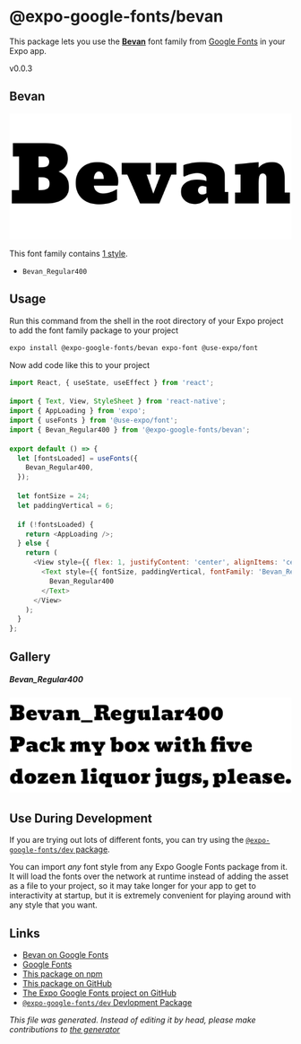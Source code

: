 # @expo-google-fonts/bevan

This package lets you use the [**Bevan**](https://fonts.google.com/specimen/Bevan) font family from [Google Fonts](https://fonts.google.com/) in your Expo app.

v0.0.3

## Bevan

![Bevan](./font-family.png)

This font family contains [1 style](#gallery).

- `Bevan_Regular400`

## Usage

Run this command from the shell in the root directory of your Expo project to add the font family package to your project
```sh
expo install @expo-google-fonts/bevan expo-font @use-expo/font
```

Now add code like this to your project
```js
import React, { useState, useEffect } from 'react';

import { Text, View, StyleSheet } from 'react-native';
import { AppLoading } from 'expo';
import { useFonts } from '@use-expo/font';
import { Bevan_Regular400 } from '@expo-google-fonts/bevan';

export default () => {
  let [fontsLoaded] = useFonts({
    Bevan_Regular400,
  });

  let fontSize = 24;
  let paddingVertical = 6;

  if (!fontsLoaded) {
    return <AppLoading />;
  } else {
    return (
      <View style={{ flex: 1, justifyContent: 'center', alignItems: 'center' }}>
        <Text style={{ fontSize, paddingVertical, fontFamily: 'Bevan_Regular400' }}>
          Bevan_Regular400
        </Text>
      </View>
    );
  }
};

```

## Gallery

##### Bevan_Regular400
![Bevan_Regular400](./95fb9ca931c31e79c8312fb66d76a2239472f842f9aeed9c261367a55723370f.ttf.png)


## Use During Development

If you are trying out lots of different fonts, you can try using the [`@expo-google-fonts/dev` package](https://github.com/expo/google-fonts/tree/master/font-packages/dev#readme).

You can import *any* font style from any Expo Google Fonts package from it. It will load the fonts
over the network at runtime instead of adding the asset as a file to your project, so it may take longer
for your app to get to interactivity at startup, but it is extremely convenient
for playing around with any style that you want.

## Links

- [Bevan on Google Fonts](https://fonts.google.com/specimen/Bevan)
- [Google Fonts](https://fonts.google.com/)
- [This package on npm](https://www.npmjs.com/package/@expo-google-fonts/bevan)
- [This package on GitHub](https://github.com/expo/google-fonts/tree/master/font-packages/bevan)
- [The Expo Google Fonts project on GitHub](https://github.com/expo/google-fonts)
- [`@expo-google-fonts/dev` Devlopment Package](https://github.com/expo/google-fonts/tree/master/font-packages/dev)


*This file was generated. Instead of editing it by head, please make contributions to [the generator](https://github.com/expo/google-fonts/tree/master/packages/generator)*
